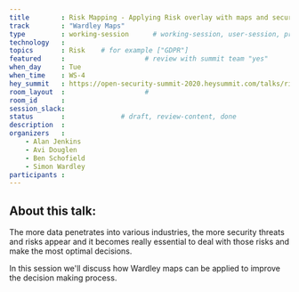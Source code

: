 ```yaml
---
title        : Risk Mapping - Applying Risk overlay with maps and security decision making
track        : "Wardley Maps"
type         : working-session      # working-session, user-session, product-session
technology   :
topics       : Risk    # for example ["GDPR"]
featured     :                    # review with summit team "yes"
when_day     : Tue
when_time    : WS-4
hey_summit   : https://open-security-summit-2020.heysummit.com/talks/risk-mapping-applying-risk-overlay-with-maps-and-security-decision-making/
room_layout  :                    #
room_id      : 
session_slack: 
status       :              # draft, review-content, done
description  :
organizers   :
    - Alan Jenkins
    - Avi Douglen
    - Ben Schofield
    - Simon Wardley
participants :
---
```


## About this talk: 
The more data penetrates into various industries, the more security threats and risks appear and it becomes really essential to deal with those risks and make the most optimal decisions. 

In this session we'll discuss how Wardley maps can be applied to improve the decision making process.

